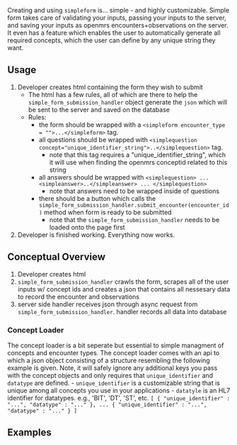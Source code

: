Creating and using `simpleform` is... simple - and highly customizable. Simple form takes care of validating your inputs, passing your inputs to the server, and saving your inputs as openmrs encounters+observations on the server. It even has a feature which enables the user to automatically generate all required concepts, which the user can define by any unique string they want.

## Usage
1. Developer creates html containing the form they wish to submit
    - The html has a few rules, all of which are there to help the `simple_form_submission_handler` object generate the `json` which will be sent to the server and saved on the database
    - Rules:
        - the form should be wrapped with a `<simpleform encounter_type = "">...</simpleform>` tag. 
        - all questions should be wrapped with `<simplequestion concept="unique_identifier_string">..</simplequestion>` tag.
            - note that this tag requires a "unique_identifier_string", which it will use when finding the openmrs conceptid related to this string
        - all answers should be wrapped with `<simplequestion> ... <simpleanswer>..</simpleanswer> ... </simplequestion>`
            - note that answers need to be wrapped inside of questions
        - there should be a button which calls the `simple_form_submission_handler.submit_encounter(encounter_id)` method when form is ready to be submitted
            - note that the `simple_form_submission_handler` needs to be loaded onto the page first
2. Developer is finished working. Everything now works.


## Conceptual Overview
1. Developer creates html
2. `simple_form_submission_handler` crawls the form, scrapes all of the user inputs w/ concept ids and creates a json that contains all nessesary data to record the encounter and observations
3. server side handler receives json through async request from `simple_form_submission_handler`. handler records all data into database

### Concept Loader
The concept loader is a bit seperate but essential to simple managment of concepts and encounter types. The concept loader comes with an api to which a json object consisting of a structure resembling the following example is given. Note, it will safely ignore any additional keys you pass with the concept objects and only requires that `unique_identifier` and  `datatype` are defined. 
    - `unique_identifier` is a customizable string that is unique among all concepts you use in your applications
    - `datatyle` is an HL7 identifier for datatypes. e.g., 'BIT', 'DT', 'ST', etc.
    ```
    [
        {
            "unique_identifier" : "...",
            "datatype" : "..."
        },
        ...
        {
            "unique_identifier" : "...",
            "datatype" : "..."
        }
    ]
    ```

## Examples